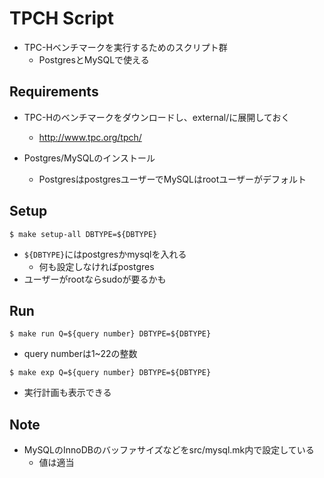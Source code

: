 # TPCH Script
* TPC-Hベンチマークを実行するためのスクリプト群
    * PostgresとMySQLで使える

## Requirements
* TPC-Hのベンチマークをダウンロードし、external/に展開しておく
    * http://www.tpc.org/tpch/

* Postgres/MySQLのインストール
     * PostgresはpostgresユーザーでMySQLはrootユーザーがデフォルト

## Setup
```
$ make setup-all DBTYPE=${DBTYPE}
```
* `${DBTYPE}`にはpostgresかmysqlを入れる
    * 何も設定しなければpostgres
* ユーザーがrootならsudoが要るかも

## Run
```
$ make run Q=${query number} DBTYPE=${DBTYPE}
```
* query numberは1~22の整数

```
$ make exp Q=${query number} DBTYPE=${DBTYPE}
```
* 実行計画も表示できる

## Note
* MySQLのInnoDBのバッファサイズなどをsrc/mysql.mk内で設定している
    * 値は適当
